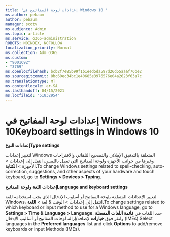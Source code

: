```yaml
---
title: 'إعدادات لوحة المفاتيح في Windows 10 '
ms.author: pebaum
author: pebaum
manager: scotv
ms.audience: Admin
ms.topic: article
ms.service: o365-administration
ROBOTS: NOINDEX, NOFOLLOW
localization_priority: Normal
ms.collection: Adm_O365
ms.custom:
- "9001692"
- "3769"
ms.openlocfilehash: bcb2f7e85b99f1b1eed5da597d26d55aaaf76be2
ms.sourcegitcommit: 8bc60ec34bc1e40685e3976576e04a2623f63a7c
ms.translationtype: MT
ms.contentlocale: ar-SA
ms.lasthandoff: 04/15/2021
ms.locfileid: "51832954"
---
```

# <a name="keyboard-settings-in-windows-10"></a><span data-ttu-id="08601-102">إعدادات لوحة المفاتيح في Windows 10</span><span class="sxs-lookup"><span data-stu-id="08601-102">Keyboard settings in Windows 10</span></span>

<span data-ttu-id="08601-103">**إعدادات النوع**</span><span class="sxs-lookup"><span data-stu-id="08601-103">**Type settings**</span></span>

<span data-ttu-id="08601-104">لتغيير إعدادات Windows المتعلقة بالتدقيق الإملائي والتصحيح التلقائي والاقتراحات وغيرها من جوانب الأجهزة ولوحة المفاتيح التي تعمل باللمس، انتقل إلى إعدادات > الأجهزة > **الكتابة.**</span><span class="sxs-lookup"><span data-stu-id="08601-104">To change Windows settings related to spell-checking, auto-correction, suggestions, and other aspects of your hardware and touch keyboard, go to **Settings > Devices > Typing**.</span></span> 

<span data-ttu-id="08601-105">**إعدادات اللغة ولوحة المفاتيح**</span><span class="sxs-lookup"><span data-stu-id="08601-105">**Language and keyboard settings**</span></span>

<span data-ttu-id="08601-106">لتغيير الإعدادات المتعلقة بلوحة المفاتيح أو أسلوب الإدخال الذي يجب استخدامه للغة Windows، انتقل إلى إعدادات > الوقت & لغة > **اللغة.**</span><span class="sxs-lookup"><span data-stu-id="08601-106">To change settings related to which keyboard or input method to use for a Windows language, go to **Settings > Time & Language > Language**.</span></span> <span data-ttu-id="08601-107">حدد اللغات في **قائمة اللغات المفضلة** وانقر فوق **خيارات** لإضافة/إزالة لوحات المفاتيح أو أساليب الإدخال (IMEs).</span><span class="sxs-lookup"><span data-stu-id="08601-107">Select languages in the **Preferred languages** list and click **Options** to add/remove keyboards or input Methods (IMEs).</span></span>
